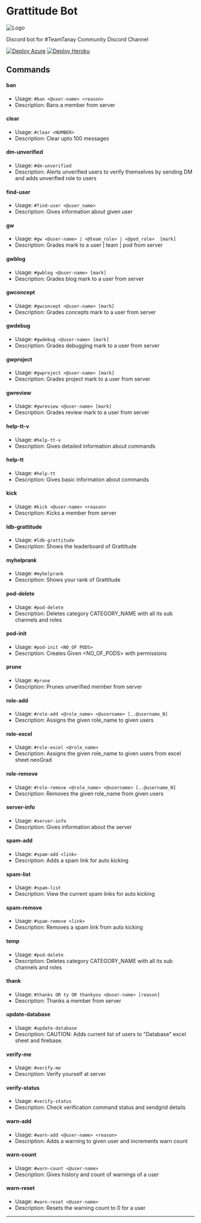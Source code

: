 # Grattitude Bot

![Logo](https://neog.camp/logo.svg)

Discord bot for #TeamTanay Community Discord Channel

[![Deploy Azure](https://github.com/mak626/tt-bot/actions/workflows/azure.yml/badge.svg?branch=master)](https://github.com/mak626/tt-bot/actions/workflows/azure.yml)
[![Deploy Heroku](https://github.com/mak626/tt-bot/actions/workflows/main.yml/badge.svg)](https://github.com/mak626/tt-bot/actions/workflows/main.yml)

<!-- Generated by update-command-readme.js-->
<!-- COMMANDS:START - DO NOT DELETE -->

## Commands

#### ban

- Usage: `#ban <@user-name> <reason>`
- Description: Bans a member from server

#### clear

- Usage: `#clear <NUMBER>`
- Description: Clear upto 100 messages

#### dm-unverified

- Usage: `#dm-unverified`
- Description: Alerts unverified users to verify themselves by sending DM and adds unverified role to users

#### find-user

- Usage: `#find-user <@user_name>`
- Description: Gives information about given user

#### gw

- Usage: `#gw <@user-name> | <@team_role> | <@pod_role>  [mark]`
- Description: Grades mark to a user | team | pod from server

#### gwblog

- Usage: `#gwblog <@user-name> [mark]`
- Description: Grades blog mark to a user from server

#### gwconcept

- Usage: `#gwconcept <@user-name> [mark]`
- Description: Grades concepts mark to a user from server

#### gwdebug

- Usage: `#gwdebug <@user-name> [mark]`
- Description: Grades debugging mark to a user from server

#### gwproject

- Usage: `#gwproject <@user-name> [mark]`
- Description: Grades project mark to a user from server

#### gwreview

- Usage: `#gwreview <@user-name> [mark]`
- Description: Grades review mark to a user from server

#### help-tt-v

- Usage: `#help-tt-v`
- Description: Gives detailed information about commands

#### help-tt

- Usage: `#help-tt`
- Description: Gives basic information about commands

#### kick

- Usage: `#kick <@user-name> <reason>`
- Description: Kicks a member from server

#### ldb-grattitude

- Usage: `#ldb-grattitude`
- Description: Shows the leaderboard of Grattitude

#### myhelprank

- Usage: `#myhelprank`
- Description: Shows your rank of Grattitude

#### pod-delete

- Usage: `#pod-delete`
- Description: Deletes category CATEGORY_NAME with all its sub channels and roles

#### pod-init

- Usage: `#pod-init <NO_OF PODS>`
- Description: Creates Given <NO_OF_PODS> with permissions

#### prune

- Usage: `#prune`
- Description: Prunes unverified member from server

#### role-add

- Usage: `#role-add <@role_name> <@username> [..@username_N]`
- Description: Assigns the given role_name to given users

#### role-excel

- Usage: `#role-excel <@role_name>`
- Description: Assigns the given role_name to given users from excel sheet neoGrad

#### role-remove

- Usage: `#role-remove <@role_name> <@username> [..@username_N]`
- Description: Removes the given role_name from given users

#### server-info

- Usage: `#server-info`
- Description: Gives information about the server

#### spam-add

- Usage: `#spam-add <link>`
- Description: Adds a spam link for auto kicking

#### spam-list

- Usage: `#spam-list`
- Description: View the current spam links for auto kicking

#### spam-remove

- Usage: `#spam-remove <link>`
- Description: Removes a spam link from auto kicking

#### temp

- Usage: `#pod-delete`
- Description: Deletes category CATEGORY_NAME with all its sub channels and roles

#### thank

- Usage: `#thanks OR ty OR thankyou <@user-name> [reason]`
- Description: Thanks a member from server

#### update-database

- Usage: `#update-database`
- Description: CAUTION: Adds current list of users to "Database" excel sheet and firebase.

#### verify-me

- Usage: `#verify-me`
- Description: Verify yourself at server

#### verify-status

- Usage: `#verify-status`
- Description: Check verification command status and sendgrid details

#### warn-add

- Usage: `#warn-add <@user-name> <reason>`
- Description: Adds a warning to given user and increments warn count

#### warn-count

- Usage: `#warn-count <@user-name>`
- Description: Gives history and count of warnings of a user

#### warn-reset

- Usage: `#warn-reset <@user-name>`
- Description: Resets the warning count to 0 for a user

<!-- COMMANDS:END - DO NOT DELETE -->
<!-- ^Generated by update-command-readme.js-->

---
